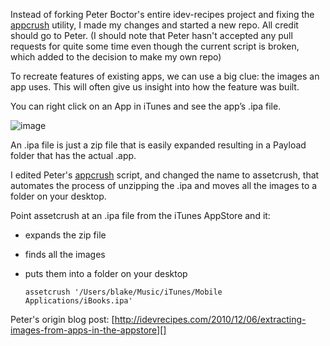 Instead of forking Peter Boctor's entire idev-recipes project and fixing the [appcrush][] utility, I made my changes and started a new repo. All credit should go to Peter. (I should note that Peter hasn't accepted any pull requests for quite some time even though the current script is broken, which added to the decision to make my own repo)

To recreate features of existing apps, we can use a big clue: the
images an app uses. This will often give us insight into how the
feature was built.

You can right click on an App in iTunes and see the app’s .ipa
file.

![image][]

An .ipa file is just a zip file that is easily expanded resulting
in a Payload folder that has the actual .app.

I edited Peter's [appcrush][] script, and changed the name to assetcrush, that automates the process of unzipping the .ipa and moves all the images to a folder on your desktop.

Point assetcrush at an .ipa file from the iTunes AppStore and it:

-   expands the zip file
-   finds all the images
-   puts them into a folder on your desktop

    `assetcrush '/Users/blake/Music/iTunes/Mobile Applications/iBooks.ipa'`

Peter's origin blog post:
[http://idevrecipes.com/2010/12/06/extracting-images-from-apps-in-the-appstore][]

  [http://idevrecipes.com/2010/12/06/extracting-images-from-apps-in-the-appstore]: http://idevrecipes.com/2010/12/06/extracting-images-from-apps-in-the-appstore
  [image]: http://idevrecipes.files.wordpress.com/2010/12/ibooksfinder.png?w=239&h=119 "Find iBooks app in iTunes"
  [1]: http://idevrecipes.files.wordpress.com/2010/12/ibookspayload.png?w=272&h=250 "iBooks Payload"
  [2]: http://idevrecipes.files.wordpress.com/2010/12/ibooksimages.png?w=300&h=220 "iBooks Optimized Images"
  [pngcrush]: http://pmt.sourceforge.net/pngcrush/index.html
  [Apple added the ‘revert-iphone-optimizations’ option to undo this optimization]: http://developer.apple.com/library/ios/#qa/qa2010/qa1681.html
  [appcrush]: https://github.com/boctor/idev-recipes/tree/master/Utilities/appcrush